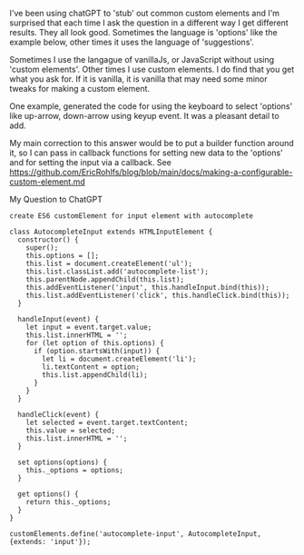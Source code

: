 I've been using chatGPT to 'stub' out common custom elements and I'm surprised that each time I ask the question in a different way I get different results.
They all look good. Sometimes the language is 'options' like the example below, other times it uses the language of 'suggestions'.

Sometimes I use the langague of vanillaJs, or JavaScript without using 'custom elements'. Other times I use custom elements.  I do find that you get what you ask for.
If it is vanilla, it is vanilla that may need some minor tweaks for making a custom element.  

One example, generated the code for using the keyboard to select 'options' like up-arrow, down-arrow using keyup event.  It was a pleasant detail to add.

My main correction to this answer would be to put a builder function around it, so I can pass in callback functions for setting 
new data to the 'options' and for setting the input via a callback. See https://github.com/EricRohlfs/blog/blob/main/docs/making-a-configurable-custom-element.md


My Question to ChatGPT
```
create ES6 customElement for input element with autocomplete
```

```
class AutocompleteInput extends HTMLInputElement {
  constructor() {
    super();
    this.options = [];
    this.list = document.createElement('ul');
    this.list.classList.add('autocomplete-list');
    this.parentNode.appendChild(this.list);
    this.addEventListener('input', this.handleInput.bind(this));
    this.list.addEventListener('click', this.handleClick.bind(this));
  }

  handleInput(event) {
    let input = event.target.value;
    this.list.innerHTML = '';
    for (let option of this.options) {
      if (option.startsWith(input)) {
        let li = document.createElement('li');
        li.textContent = option;
        this.list.appendChild(li);
      }
    }
  }

  handleClick(event) {
    let selected = event.target.textContent;
    this.value = selected;
    this.list.innerHTML = '';
  }

  set options(options) {
    this._options = options;
  }

  get options() {
    return this._options;
  }
}

customElements.define('autocomplete-input', AutocompleteInput, {extends: 'input'});

```

